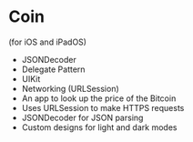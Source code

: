 # Coin
(for iOS and iPadOS)

- JSONDecoder
- Delegate Pattern
- UIKit
- Networking (URLSession)
- An app to look up the price of the Bitcoin
- Uses URLSession to make HTTPS requests
- JSONDecoder for JSON parsing
- Custom designs for light and dark modes
